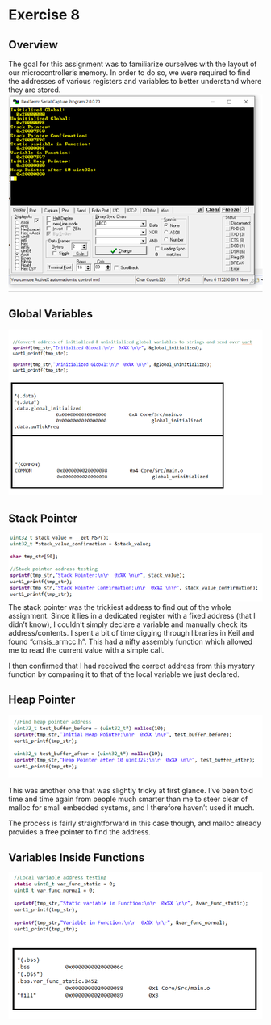 # Exercise 8



## Overview
The goal for this assignment was to familiarize ourselves with the layout of our microcontroller’s memory. In order to do so, we were required to find the addresses of various registers and variables to better understand where they are stored.
![](https://github.com/aaronv55/Making-Embedded-Systems-Class/blob/master/Homework/Week%208/Serial%20Terminal%20Output.png)


## Global Variables
![](https://github.com/aaronv55/Making-Embedded-Systems-Class/blob/master/Homework/Week%208/Global%20Variable%20Code.png)


## Stack Pointer
![](https://github.com/aaronv55/Making-Embedded-Systems-Class/blob/master/Homework/Week%208/Stack%20Pointer%20Code.png)
The stack pointer was the trickiest address to find out of the whole assignment. Since it lies in a dedicated register with a fixed address (that I didn’t know), I couldn’t simply declare a variable and manually check its address/contents. I spent a bit of time digging through libraries in Keil and found “cmsis_armcc.h”. This had a nifty assembly function which allowed me to read the current value with a simple call.

I then confirmed that I had received the correct address from this mystery function by comparing it to that of the local variable we just declared.


## Heap Pointer
![](https://github.com/aaronv55/Making-Embedded-Systems-Class/blob/master/Homework/Week%208/Heap%20Pointer%20Code.png)

This was another one that was slightly tricky at first glance. I’ve been told time and time again from people much smarter than me to steer clear of malloc for small embedded systems, and I therefore haven’t used it much.

The process is fairly straightforward in this case though, and malloc already provides a free pointer to find the address.


## Variables Inside Functions
![](https://github.com/aaronv55/Making-Embedded-Systems-Class/blob/master/Homework/Week%208/Local%20Variable%20Code.png)
